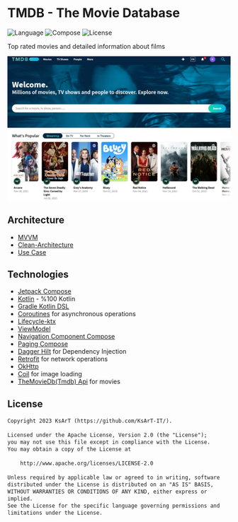 # TMDB - The Movie Database
![Language](https://img.shields.io/badge/Kotlin-1.8.10-blue) ![Compose](https://img.shields.io/badge/Compose-1.4.2-magenta) ![License](https://img.shields.io/aur/license/android-studio)

Top rated movies and detailed information about films

![Title](/img/tmdb.png)

## Architecture

- [MVVM](https://ru.wikipedia.org/wiki/Model-View-ViewModel)
- [Clean-Architecture](https://blog.cleancoder.com/uncle-bob/2012/08/13/the-clean-architecture.html)
- [Use Case](https://en.wikipedia.org/wiki/Use_case)

## Technologies

- [Jetpack Compose](https://developer.android.com/jetpack/compose)
- [Kotlin](https://kotlinlang.org) - %100 Kotlin
- [Gradle Kotlin DSL](https://docs.gradle.org/current/userguide/kotlin_dsl.html)
- [Coroutines](https://github.com/Kotlin/kotlinx.coroutines) for asynchronous operations
- [Lifecycle-ktx](https://developer.android.com/kotlin/ktx)
- [ViewModel](https://developer.android.com/topic/libraries/architecture/viewmodel)
- [Navigation Component Compose](https://developer.android.com/jetpack/compose/navigation)
- [Paging Compose](https://developer.android.com/jetpack/androidx/releases/paging#paging_compose_version_100_2)
- [Dagger Hilt](https://developer.android.com/training/dependency-injection/hilt-android) for Dependency Injection
- [Retrofit](https://github.com/square/retrofit) for network operations
- [OkHttp](https://github.com/square/okhttp)
- [Coil](https://coil-kt.github.io/coil/compose/) for image loading
- [TheMovieDb(Tmdb) Api](https://developers.themoviedb.org/3) for movies

## License

```
Copyright 2023 KsArT (https://github.com/KsArT-IT/).

Licensed under the Apache License, Version 2.0 (the "License");
you may not use this file except in compliance with the License.
You may obtain a copy of the License at

    http://www.apache.org/licenses/LICENSE-2.0

Unless required by applicable law or agreed to in writing, software
distributed under the License is distributed on an "AS IS" BASIS,
WITHOUT WARRANTIES OR CONDITIONS OF ANY KIND, either express or implied.
See the License for the specific language governing permissions and
limitations under the License.
```
